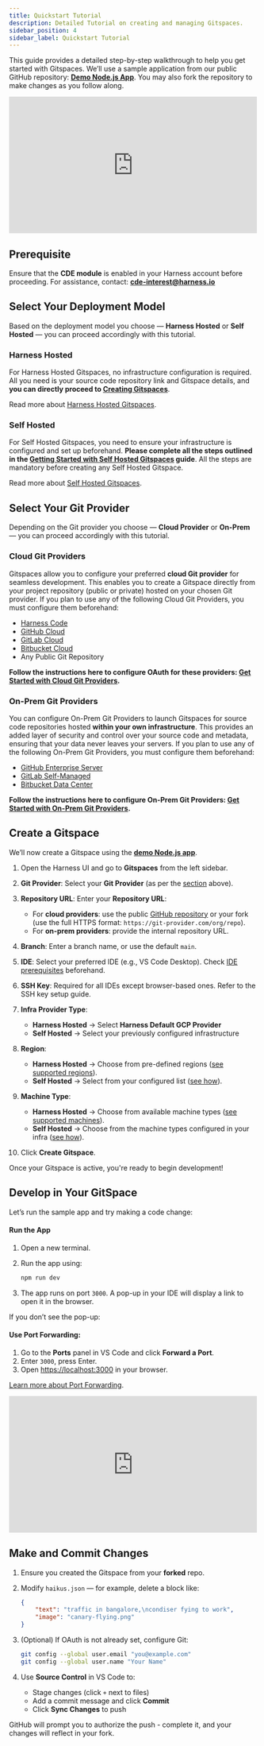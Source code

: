 ```yaml
---
title: Quickstart Tutorial
description: Detailed Tutorial on creating and managing Gitspaces. 
sidebar_position: 4
sidebar_label: Quickstart Tutorial
---
```


This guide provides a detailed step-by-step walkthrough to help you get started with Gitspaces.
We’ll use a sample application from our public GitHub repository:
**[Demo Node.js App](https://github.com/harness-community/demo-repo-nm.git)**. You may also fork the repository to make changes as you follow along.

<iframe width="500" height="275" src="https://www.youtube.com/embed/73eGzg3qs8w?si=ixJHmw7-Y_txspDq" title="YouTube video player" frameborder="0" allow="accelerometer; autoplay; clipboard-write; encrypted-media; gyroscope; picture-in-picture; web-share" referrerpolicy="strict-origin-when-cross-origin" allowfullscreen></iframe>

## Prerequisite

Ensure that the **CDE module** is enabled in your Harness account before proceeding.
For assistance, contact: **[cde-interest@harness.io](mailto:cde-interest@harness.io)**

## Select Your Deployment Model

Based on the deployment model you choose — **Harness Hosted** or **Self Hosted** — you can proceed accordingly with this tutorial.

### Harness Hosted

For Harness Hosted Gitspaces, no infrastructure configuration is required. All you need is your source code repository link and Gitspace details, and **you can directly proceed to [Creating Gitspaces](/docs/cloud-development-environments/introduction/quickstart-tutorial.md#creating-gitspaces)**.

Read more about [Harness Hosted Gitspaces](/docs/cloud-development-environments/introduction/quickstart-guide.md).

### Self Hosted

For Self Hosted Gitspaces, you need to ensure your infrastructure is configured and set up beforehand. **Please complete all the steps outlined in the [Getting Started with Self Hosted Gitspaces](/docs/cloud-development-environments/introduction/self-hosted.md#get-started-with-self-hosted-gitspaces) guide**. All the steps are mandatory before creating any Self Hosted Gitspace.

Read more about [Self Hosted Gitspaces](/docs/cloud-development-environments/introduction/self-hosted.md).

## Select Your Git Provider

Depending on the Git provider you choose — **Cloud Provider** or **On-Prem** — you can proceed accordingly with this tutorial.

### Cloud Git Providers

Gitspaces allow you to configure your preferred **cloud Git provider** for seamless development. This enables you to create a Gitspace directly from your project repository (public or private) hosted on your chosen Git provider.
If you plan to use any of the following Cloud Git Providers, you must configure them beforehand:

* [Harness Code](https://developer.harness.io/docs/code-repository/get-started/overview/)
* [GitHub Cloud](https://docs.github.com/en/get-started/start-your-journey/about-github-and-git)
* [GitLab Cloud](https://about.gitlab.com/)
* [Bitbucket Cloud](https://support.atlassian.com/bitbucket-cloud/docs/get-started-with-bitbucket-cloud/)
* Any Public Git Repository

**Follow the instructions here to configure OAuth for these providers: [Get Started with Cloud Git Providers](/docs/cloud-development-environments/git-providers/cloud-providers.md).**
### On-Prem Git Providers

You can configure On-Prem Git Providers to launch Gitspaces for source code repositories hosted **within your own infrastructure**. This provides an added layer of security and control over your source code and metadata, ensuring that your data never leaves your servers.
If you plan to use any of the following On-Prem Git Providers, you must configure them beforehand:

* [GitHub Enterprise Server](https://docs.github.com/en/enterprise-server@3.14/admin/overview/about-github-enterprise-server)
* [GitLab Self-Managed](https://docs.gitlab.com/subscriptions/self_managed/)
* [Bitbucket Data Center](https://www.atlassian.com/enterprise/data-center/bitbucket)

**Follow the instructions here to configure On-Prem Git Providers: [Get Started with On-Prem Git Providers](/docs/cloud-development-environments/git-providers/on-prem-providers.md).**

## Create a Gitspace

We’ll now create a Gitspace using the **[demo Node.js app](https://github.com/harness-community/demo-repo-nm.git)**.

1. Open the Harness UI and go to **Gitspaces** from the left sidebar.

2. **Git Provider**: Select your **Git Provider** (as per the [section](/docs/cloud-development-environments/introduction/quickstart-tutorial.md#select-your-git-provider) above).

3. **Repository URL**: Enter your **Repository URL**:

   * For **cloud providers**: use the public [GitHub repository](https://github.com/harness-community/demo-repo-nm) or your fork (use the full HTTPS format: `https://git-provider.com/org/repo`).
   * For **on-prem providers**: provide the internal repository URL.

4. **Branch**: Enter a branch name, or use the default `main`.

5. **IDE**: Select your preferred IDE (e.g., VS Code Desktop). Check [IDE prerequisites](/docs/category/ides) beforehand.

6. **SSH Key**: Required for all IDEs except browser-based ones. Refer to the SSH key setup guide.

7. **Infra Provider Type**:

   * **Harness Hosted** → Select **Harness Default GCP Provider**
   * **Self Hosted** → Select your previously configured infrastructure

8. **Region**:

   * **Harness Hosted** → Choose from pre-defined regions ([see supported regions](/docs/cloud-development-environments/introduction/whats-supported.md)).
   * **Self Hosted** → Select from your configured list ([see how](/docs/cloud-development-environments/self-hosted-gitspaces/steps/gitspace-infra-ui.md#configure-regions)).

9. **Machine Type**:

   * **Harness Hosted** → Choose from available machine types ([see supported machines](/docs/cloud-development-environments/introduction/whats-supported.md)).
   * **Self Hosted** → Choose from the machine types configured in your infra ([see how](/docs/cloud-development-environments/self-hosted-gitspaces/steps/manage-self-hosted.md#add-machines-in-gitspace-infrastructure)).

10. Click **Create Gitspace**.

Once your Gitspace is active, you're ready to begin development!

## Develop in Your GitSpace

Let’s run the sample app and try making a code change:

#### Run the App

1. Open a new terminal.
2. Run the app using:

   ```sh
   npm run dev
   ```
3. The app runs on port `3000`. A pop-up in your IDE will display a link to open it in the browser.

If you don’t see the pop-up:

#### Use Port Forwarding:

1. Go to the **Ports** panel in VS Code and click **Forward a Port**.
2. Enter `3000`, press Enter.
3. Open [https://localhost:3000](https://localhost:3000) in your browser.

[Learn more about Port Forwarding](/docs/cloud-development-environments/develop-using-cde/port-forwarding.md).

<iframe width="500" height="275" src="https://www.youtube.com/embed/MGcNbaEOgR4?si=MwhXfbKzAlZbelW-" title="YouTube video player" frameborder="0" allow="accelerometer; autoplay; clipboard-write; encrypted-media; gyroscope; picture-in-picture; web-share" referrerpolicy="strict-origin-when-cross-origin" allowfullscreen></iframe>

## Make and Commit Changes

1. Ensure you created the Gitspace from your **forked** repo.
2. Modify `haikus.json` — for example, delete a block like:

   ```json
   {
       "text": "traffic in bangalore,\ncondiser fying to work",
       "image": "canary-flying.png"
   }
   ```
3. (Optional) If OAuth is not already set, configure Git:

   ```sh
   git config --global user.email "you@example.com"
   git config --global user.name "Your Name"
   ```
4. Use **Source Control** in VS Code to:

   * Stage changes (click `+` next to files)
   * Add a commit message and click **Commit**
   * Click **Sync Changes** to push

GitHub will prompt you to authorize the push - complete it, and your changes will reflect in your fork.

